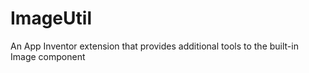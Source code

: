 # ImageUtil
An App Inventor extension that provides additional tools to the built-in Image component
